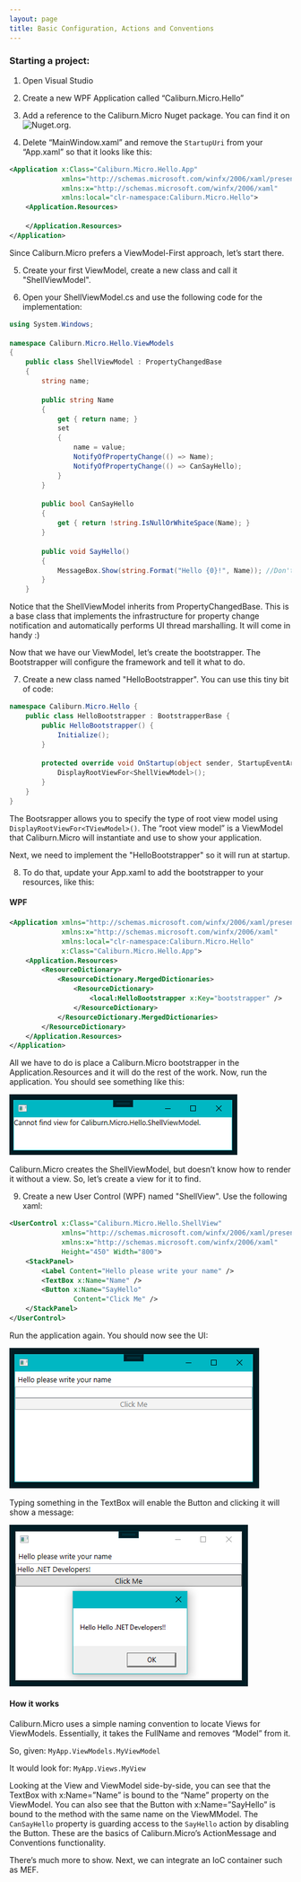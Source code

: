 ```yaml
---
layout: page
title: Basic Configuration, Actions and Conventions
---
```

### Starting a project:
1. Open Visual Studio 

2. Create a new WPF Application called “Caliburn.Micro.Hello” 

3. Add a reference to the Caliburn.Micro Nuget package. You can find it on ![Nuget.org](https://www.nuget.org/packages/Caliburn.Micro). 

4. Delete “MainWindow.xaml” and remove the `StartupUri` from your “App.xaml” so that it looks like this:

``` xml
<Application x:Class="Caliburn.Micro.Hello.App"
             xmlns="http://schemas.microsoft.com/winfx/2006/xaml/presentation"
             xmlns:x="http://schemas.microsoft.com/winfx/2006/xaml"
             xmlns:local="clr-namespace:Caliburn.Micro.Hello">
    <Application.Resources>
         
    </Application.Resources>
</Application>
```

Since Caliburn.Micro prefers a ViewModel-First approach, let’s start there. 

5. Create your first ViewModel, create a new class and call it "ShellViewModel". 

6. Open your ShellViewModel.cs and use the following code for the implementation:

``` csharp
using System.Windows;

namespace Caliburn.Micro.Hello.ViewModels
{
    public class ShellViewModel : PropertyChangedBase
    {
        string name;

        public string Name
        {
            get { return name; }
            set
            {
                name = value;
                NotifyOfPropertyChange(() => Name);
                NotifyOfPropertyChange(() => CanSayHello);
            }
        }

        public bool CanSayHello
        {
            get { return !string.IsNullOrWhiteSpace(Name); }
        }

        public void SayHello()
        {
            MessageBox.Show(string.Format("Hello {0}!", Name)); //Don't do this in real life :)
        }
    }
```

Notice that the ShellViewModel inherits from PropertyChangedBase. This is a base class that implements the infrastructure for property change notification and automatically performs UI thread marshalling. It will come in handy :)

Now that we have our ViewModel, let’s create the bootstrapper. The Bootstrapper will configure the framework and tell it what to do. 

7. Create a new class named "HelloBootstrapper". You can use this tiny bit of code:

``` csharp
namespace Caliburn.Micro.Hello {
    public class HelloBootstrapper : BootstrapperBase {
        public HelloBootstrapper() {
            Initialize();
        }

        protected override void OnStartup(object sender, StartupEventArgs e) {
            DisplayRootViewFor<ShellViewModel>();
        }
    }
}
```

The Bootsrapper allows you to specify the type of root view model using `DisplayRootViewFor<TViewModel>()`. The “root view model” is a ViewModel that Caliburn.Micro will instantiate and use to show your application. 

Next, we need to implement the "HelloBootstrapper" so it will run at startup. 

8. To do that, update your App.xaml to add the bootstrapper to your resources, like this:

#### WPF
``` xml
<Application xmlns="http://schemas.microsoft.com/winfx/2006/xaml/presentation"
             xmlns:x="http://schemas.microsoft.com/winfx/2006/xaml"
             xmlns:local="clr-namespace:Caliburn.Micro.Hello"
             x:Class="Caliburn.Micro.Hello.App">
    <Application.Resources>
        <ResourceDictionary>
            <ResourceDictionary.MergedDictionaries>
                <ResourceDictionary>
                    <local:HelloBootstrapper x:Key="bootstrapper" />
                </ResourceDictionary>
            </ResourceDictionary.MergedDictionaries>
        </ResourceDictionary>
    </Application.Resources>
</Application>
```

All we have to do is place a Caliburn.Micro bootstrapper in the Application.Resources and it will do the rest of the work. Now, run the application. You should see something like this:

![View not found](/public/images/documentation/view-not-found.png)

Caliburn.Micro creates the ShellViewModel, but doesn’t know how to render it without a view. So, let’s create a view for it to find.

9. Create a new User Control (WPF) named "ShellView". Use the following xaml:

``` xml
<UserControl x:Class="Caliburn.Micro.Hello.ShellView"
             xmlns="http://schemas.microsoft.com/winfx/2006/xaml/presentation"
             xmlns:x="http://schemas.microsoft.com/winfx/2006/xaml"
             Height="450" Width="800">
    <StackPanel>
        <Label Content="Hello please write your name" />
        <TextBox x:Name="Name" />
        <Button x:Name="SayHello"
                Content="Click Me" />
    </StackPanel>
</UserControl>
```

Run the application again. You should now see the UI:

![View found](/public/images/documentation/view-found.png)

Typing something in the TextBox will enable the Button and clicking it will show a message:

![View with data](/public/images/documentation/view-with-data.png)

#### How it works
Caliburn.Micro uses a simple naming convention to locate Views for ViewModels. Essentially, it takes the FullName and removes “Model” from it.

So, given: 
`MyApp.ViewModels.MyViewModel`

It would look for:
`MyApp.Views.MyView`

Looking at the View and ViewModel side-by-side, you can see that the TextBox with x:Name=”Name” is bound to the “Name” property on the ViewModel. You can also see that the Button with x:Name=”SayHello” is bound to the method with the same name on the ViewMModel. The `CanSayHello` property is guarding access to the `SayHello` action by disabling the Button. These are the basics of Caliburn.Micro’s ActionMessage and Conventions functionality. 

There’s much more to show. Next, we can integrate an IoC container such as MEF.
